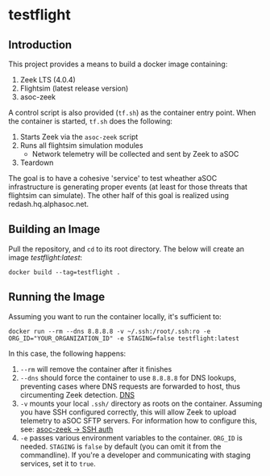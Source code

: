 # testflight

## Introduction

This project provides a means to build a docker image containing:
1. Zeek LTS (4.0.4)
2. Flightsim (latest release version)
3. asoc-zeek

A control script is also provided (`tf.sh`) as the container entry point.  When the
container is started, `tf.sh` does the following:
1. Starts Zeek via the `asoc-zeek` script
2. Runs all flightsim simulation modules
    - Network telemetry will be collected and sent by Zeek to aSOC
3. Teardown

The goal is to have a cohesive 'service' to test wheather aSOC infrastructure is generating
proper events (at least for those threats that flightsim can simulate).  The other half of
this goal is realized using redash.hq.alphasoc.net.

## Building an Image

Pull the repository, and `cd` to its root directory.  The below will create an image _testflight:latest_:

    docker build --tag=testflight .

## Running the Image

Assuming you want to run the container locally, it's sufficient to:

    docker run --rm --dns 8.8.8.8 -v ~/.ssh:/root/.ssh:ro -e ORG_ID="YOUR_ORGANIZATION_ID" -e STAGING=false testflight:latest

In this case, the following happens:
1. `--rm` will remove the container after it finishes
2. `--dns` should force the container to use `8.8.8.8` for DNS lookups, preventing cases
   where DNS requests are forwarded to host, thus circumenting Zeek detection.
   [DNS](https://docs.docker.com/config/containers/container-networking/#dns-services)
3. `-v` mounts your local `.ssh/` directory as roots on the container.  Assuming you have
   SSH configured correctly, this will allow Zeek to upload telemetry to aSOC SFTP servers.
   For information how to configure this, see:
   [asoc-zeek -> SSH auth](https://github.com/mrozitron/asoc-zeek#sshauthentication)
4. `-e` passes various environment variables to the container.  `ORG_ID` is needed.  `STAGING`
   is `false` by default (you can omit it from the commandline).  If you're a developer and
   communicating with staging services, set it to `true`.
